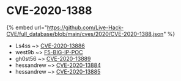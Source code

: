 # CVE-2020-1388
{% embed url="https://github.com/Live-Hack-CVE/full_database/blob/main/cves/2020/CVE-2020-1388.json" %}

* Ls4ss ~> [CVE-2020-13886](https://www.alice-snow.ru/2020/database/cve-2020-1388/cve-2020-13886-ls4ss)
* west9b ~> [F5-BIG-IP-POC](https://www.alice-snow.ru/2020/database/cve-2020-1388/f5-big-ip-poc-west9b)
* gh0st56 ~> [CVE-2020-13889](https://www.alice-snow.ru/2020/database/cve-2020-1388/cve-2020-13889-gh0st56)
* hessandrew ~> [CVE-2020-13884](https://www.alice-snow.ru/2020/database/cve-2020-1388/cve-2020-13884-hessandrew)
* hessandrew ~> [CVE-2020-13885](https://www.alice-snow.ru/2020/database/cve-2020-1388/cve-2020-13885-hessandrew)
